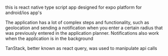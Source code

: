 this is react native type script app designed for expo platform for android/ios app's

The application has a lot of complex steps and functionality, such as geolocation and sending a notification when you enter a certain radius that was previously entered in the application planner.
Notifications also work when the application is in the background

TanStack, better known as react query, was used to manipulate api calls
